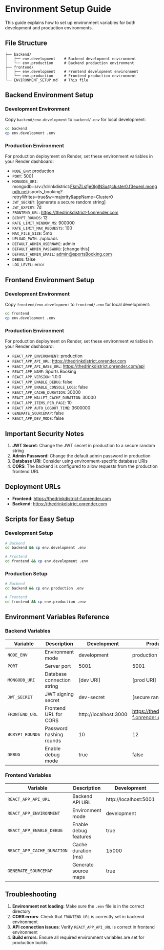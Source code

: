 # Environment Setup Guide

This guide explains how to set up environment variables for both development and production environments.

## File Structure

```
├── backend/
│   ├── env.development    # Backend development environment
│   └── env.production     # Backend production environment
├── frontend/
│   ├── env.development    # Frontend development environment
│   └── env.production     # Frontend production environment
└── ENVIRONMENT_SETUP.md   # This file
```

## Backend Environment Setup

### Development Environment
Copy `backend/env.development` to `backend/.env` for local development:

```bash
cd backend
cp env.development .env
```

### Production Environment
For production deployment on Render, set these environment variables in your Render dashboard:

- `NODE_ENV`: production
- `PORT`: 5001
- `MONGODB_URI`: mongodb+srv://drinkdistrict:FkmZLsfje0IgINSu@cluster0.f3euenl.mongodb.net/sports_booking?retryWrites=true&w=majority&appName=Cluster0
- `JWT_SECRET`: [generate a secure random string]
- `JWT_EXPIRY`: 7d
- `FRONTEND_URL`: https://thedrinkdistrict-f.onrender.com
- `BCRYPT_ROUNDS`: 12
- `RATE_LIMIT_WINDOW_MS`: 900000
- `RATE_LIMIT_MAX_REQUESTS`: 100
- `MAX_FILE_SIZE`: 5mb
- `UPLOAD_PATH`: ./uploads
- `DEFAULT_ADMIN_USERNAME`: admin
- `DEFAULT_ADMIN_PASSWORD`: [change this]
- `DEFAULT_ADMIN_EMAIL`: admin@sportsBooking.com
- `DEBUG`: false
- `LOG_LEVEL`: error

## Frontend Environment Setup

### Development Environment
Copy `frontend/env.development` to `frontend/.env` for local development:

```bash
cd frontend
cp env.development .env
```

### Production Environment
For production deployment on Render, set these environment variables in your Render dashboard:

- `REACT_APP_ENVIRONMENT`: production
- `REACT_APP_API_URL`: https://thedrinkdistrict.onrender.com
- `REACT_APP_API_BASE_URL`: https://thedrinkdistrict.onrender.com/api
- `REACT_APP_NAME`: Sports Booking
- `REACT_APP_VERSION`: 1.0.0
- `REACT_APP_ENABLE_DEBUG`: false
- `REACT_APP_ENABLE_CONSOLE_LOGS`: false
- `REACT_APP_CACHE_DURATION`: 30000
- `REACT_APP_WALLET_CACHE_DURATION`: 30000
- `REACT_APP_ITEMS_PER_PAGE`: 10
- `REACT_APP_AUTO_LOGOUT_TIME`: 3600000
- `GENERATE_SOURCEMAP`: false
- `REACT_APP_DEV_MODE`: false

## Important Security Notes

1. **JWT Secret**: Change the JWT secret in production to a secure random string
2. **Admin Password**: Change the default admin password in production
3. **Database URI**: Consider using environment-specific database URIs
4. **CORS**: The backend is configured to allow requests from the production frontend URL

## Deployment URLs

- **Frontend**: https://thedrinkdistrict-f.onrender.com
- **Backend**: https://thedrinkdistrict.onrender.com

## Scripts for Easy Setup

### Development Setup
```bash
# Backend
cd backend && cp env.development .env

# Frontend
cd frontend && cp env.development .env
```

### Production Setup
```bash
# Backend
cd backend && cp env.production .env

# Frontend
cd frontend && cp env.production .env
```

## Environment Variables Reference

### Backend Variables
| Variable | Description | Development | Production |
|----------|-------------|-------------|------------|
| `NODE_ENV` | Environment mode | development | production |
| `PORT` | Server port | 5001 | 5001 |
| `MONGODB_URI` | Database connection string | [dev URI] | [prod URI] |
| `JWT_SECRET` | JWT signing secret | dev-secret | [secure random] |
| `FRONTEND_URL` | Frontend URL for CORS | http://localhost:3000 | https://thedrinkdistrict-f.onrender.com |
| `BCRYPT_ROUNDS` | Password hashing rounds | 10 | 12 |
| `DEBUG` | Enable debug mode | true | false |

### Frontend Variables
| Variable | Description | Development | Production |
|----------|-------------|-------------|------------|
| `REACT_APP_API_URL` | Backend API URL | http://localhost:5001 | https://thedrinkdistrict.onrender.com |
| `REACT_APP_ENVIRONMENT` | Environment mode | development | production |
| `REACT_APP_ENABLE_DEBUG` | Enable debug features | true | false |
| `REACT_APP_CACHE_DURATION` | Cache duration (ms) | 15000 | 30000 |
| `GENERATE_SOURCEMAP` | Generate source maps | true | false |

## Troubleshooting

1. **Environment not loading**: Make sure the `.env` file is in the correct directory
2. **CORS errors**: Check that `FRONTEND_URL` is correctly set in backend environment
3. **API connection issues**: Verify `REACT_APP_API_URL` is correct in frontend environment
4. **Build errors**: Ensure all required environment variables are set for production builds
